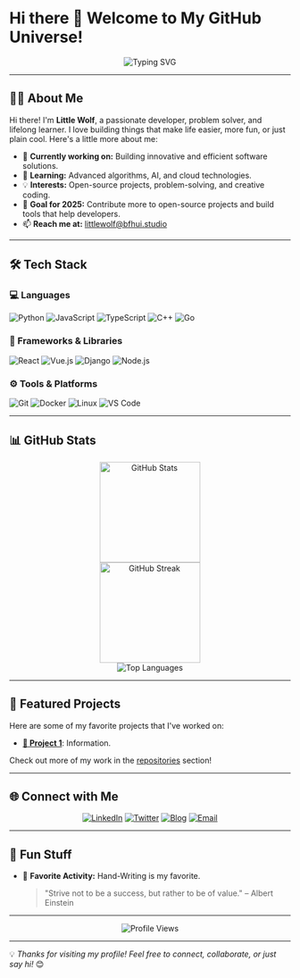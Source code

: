 # Hi there 👋 Welcome to My GitHub Universe!  

<p align="center">
  <img src="https://readme-typing-svg.herokuapp.com?font=Fira+Code&size=24&pause=1000&color=F75C7E&center=true&vCenter=true&width=435&lines=Hello%2C+World!+🌍;Welcome+to+my+GitHub+profile!;I+love+coding+%26+creating+cool+stuff!+🚀" alt="Typing SVG" />
</p>

---

## 👨‍💻 About Me  

Hi there! I'm **Little Wolf**, a passionate developer, problem solver, and lifelong learner. I love building things that make life easier, more fun, or just plain cool. Here's a little more about me:

- 🔭 **Currently working on:** Building innovative and efficient software solutions.  
- 🌱 **Learning:** Advanced algorithms, AI, and cloud technologies.  
- 💡 **Interests:** Open-source projects, problem-solving, and creative coding.  
- 🎯 **Goal for 2025:** Contribute more to open-source projects and build tools that help developers.  
- 📫 **Reach me at:** [littlewolf@bfhui.studio](mailto:littlewolf@bfhui.studio)  

---

## 🛠️ Tech Stack  

### 💻 Languages  
![Python](https://img.shields.io/badge/Python-3776AB?style=for-the-badge&logo=python&logoColor=white)
![JavaScript](https://img.shields.io/badge/JavaScript-F7DF1E?style=for-the-badge&logo=javascript&logoColor=black)
![TypeScript](https://img.shields.io/badge/TypeScript-3178C6?style=for-the-badge&logo=typescript&logoColor=white)
![C++](https://img.shields.io/badge/C++-00599C?style=for-the-badge&logo=cplusplus&logoColor=white)
![Go](https://img.shields.io/badge/Go-00ADD8?style=for-the-badge&logo=go&logoColor=white)

### 🧰 Frameworks & Libraries  
![React](https://img.shields.io/badge/React-20232A?style=for-the-badge&logo=react&logoColor=61DAFB)
![Vue.js](https://img.shields.io/badge/Vue.js-35495E?style=for-the-badge&logo=vuedotjs&logoColor=4FC08D)
![Django](https://img.shields.io/badge/Django-092E20?style=for-the-badge&logo=django&logoColor=white)
![Node.js](https://img.shields.io/badge/Node.js-43853D?style=for-the-badge&logo=nodedotjs&logoColor=white)

### ⚙️ Tools & Platforms  
![Git](https://img.shields.io/badge/Git-F05032?style=for-the-badge&logo=git&logoColor=white)
![Docker](https://img.shields.io/badge/Docker-2496ED?style=for-the-badge&logo=docker&logoColor=white)
![Linux](https://img.shields.io/badge/Linux-FCC624?style=for-the-badge&logo=linux&logoColor=black)
![VS Code](https://img.shields.io/badge/VS%20Code-0078D4?style=for-the-badge&logo=visualstudiocode&logoColor=white)

---

## 📊 GitHub Stats  

<p align="center">
  <img height="180em" src="https://github-readme-stats.vercel.app/api?username=BFHUI-studio&show_icons=true&theme=radical&hide_border=true" alt="GitHub Stats" /><br />
  <img height="180em" src="https://github-readme-streak-stats.herokuapp.com/?user=BFHUI-studio&theme=radical&hide_border=true" alt="GitHub Streak" /><br />
  <img src="https://github-readme-stats.vercel.app/api/top-langs/?username=BFHUI-studio&layout=compact&theme=radical&hide_border=true" alt="Top Languages" /><br />
</p>

---

## 🚀 Featured Projects  

Here are some of my favorite projects that I've worked on:

- [**🚀 Project 1**](https://github.com/BFHUI-studio/BFHUI-Studio): Information.  

Check out more of my work in the [repositories](https://github.com/BFHUI-studio?tab=repositories) section!  

---

## 🌐 Connect with Me  

<p align="center">
  <a href="https://linkedin.com/in/你的LinkedIn用户名"><img src="https://img.shields.io/badge/LinkedIn-0A66C2?style=for-the-badge&logo=linkedin&logoColor=white" alt="LinkedIn" /></a>
  <a href="https://twitter.com/你的Twitter用户名"><img src="https://img.shields.io/badge/Twitter-1DA1F2?style=for-the-badge&logo=twitter&logoColor=white" alt="Twitter" /></a>
  <a href="https://你的个人博客链接"><img src="https://img.shields.io/badge/Blog-FF5722?style=for-the-badge&logo=medium&logoColor=white" alt="Blog" /></a>
  <a href="mailto:littlewolf@bfhui.studio"><img src="https://img.shields.io/badge/Email-D14836?style=for-the-badge&logo=gmail&logoColor=white" alt="Email" /></a>
</p>

---

## 🎨 Fun Stuff  

- 🎵 **Favorite Activity:** Hand-Writing is my favorite.
  > "Strive not to be a success, but rather to be of value." – Albert Einstein  

---

<p align="center">
  <img src="https://komarev.com/ghpvc/?username=BFHUI-studio&style=for-the-badge&color=blueviolet" alt="Profile Views" />
</p>

---

💡 *Thanks for visiting my profile! Feel free to connect, collaborate, or just say hi!* 😊
